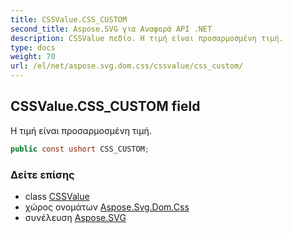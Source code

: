 ```yaml
---
title: CSSValue.CSS_CUSTOM
second_title: Aspose.SVG για Αναφορά API .NET
description: CSSValue πεδίο. Η τιμή είναι προσαρμοσμένη τιμή.
type: docs
weight: 70
url: /el/net/aspose.svg.dom.css/cssvalue/css_custom/
---
```

## CSSValue.CSS_CUSTOM field

Η τιμή είναι προσαρμοσμένη τιμή.

```csharp
public const ushort CSS_CUSTOM;
```

### Δείτε επίσης

* class [CSSValue](../)
* χώρος ονομάτων [Aspose.Svg.Dom.Css](../../cssvalue/)
* συνέλευση [Aspose.SVG](../../../)



